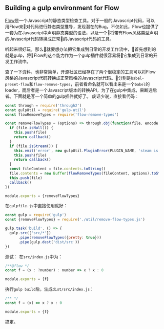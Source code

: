 ## Building a gulp environment for Flow

[Flow](https://flow.org/en/)是一个Javascript的静态类型检查工具。对于一般的Javascript代码，可以用Flow来对代码进行静态类型推导，发现潜在的Bug。不仅如此，Flow也提供了一套为在Javascript中声明静态类型的语法，以及一个将带有Flow风格类型声明的Javascript代码转换成正常的Javascript代码的工具。

听起来很好玩，那么就要想办法把它集成到日常的开发工作流中，首先想到的就是gulp，将Flow的这个能力作为一个gulp插件就很容易将它集成到日常的开发工作流中。

查了一下资料，也非常简单，开源社区已经存在了两个很稳定的工具可以将Flow风格的Javascript代码转换成正常风格的Javascript代码。分别是`babel-preset-flow`和`flow-remove-types`，前者看命名就可以看出来是一个`babel`的loader，而后者是一个Javascript版本的转换API，为了在gulp中集成，果断选后者。下面就是写一个简单的gulp插件就好了。
废话少说，直接看代码：

```javascript
const through = require('through2')
const gulpUtil = require('gulp-util')
const flowRemoveTypes = require('flow-remove-types')

const removeFlowTypes = (options) => through.obj(function(file, encode, callback) {
  if (file.isNull()) {
    this.push(file)
    return callback()
  }
  if (file.isStream()) {
    this.emit('error', new gulpUtil.PluginError(PLUGIN_NAME, 'steam is not supported'))
    this.push(file)
    return callback()
  }
  const fileContent = file.contents.toString()
  file.contents = new Buffer(flowRemoveTypes(fileContent, options).toString())
  this.push(file)
  callback()
})

module.exports = {removeFlowTypes}
```

在`gulpfile.js`中直接使用就好：
```javascript
const gulp = require('gulp')
const {removeFlowTypes} = require('./util/remove-flow-types.js')

gulp.task('build', () => {
  gulp.src(['src/*'])
      .pipe(removeFlowTypes({pretty: true}))
      .pipe(gulp.dest('dist/src'))
})
```

测试：
在`src/index.js`中为：
```javascript
/**@flow */
const f = (x : ?number) : number => x ? x : 0

module.exports = {f}
```

执行`gulp build`后，生成`dist/src/index.js`：
```javascript
/** */
const f = (x) => x ? x : 0

module.exports = {f}
```
搞定。